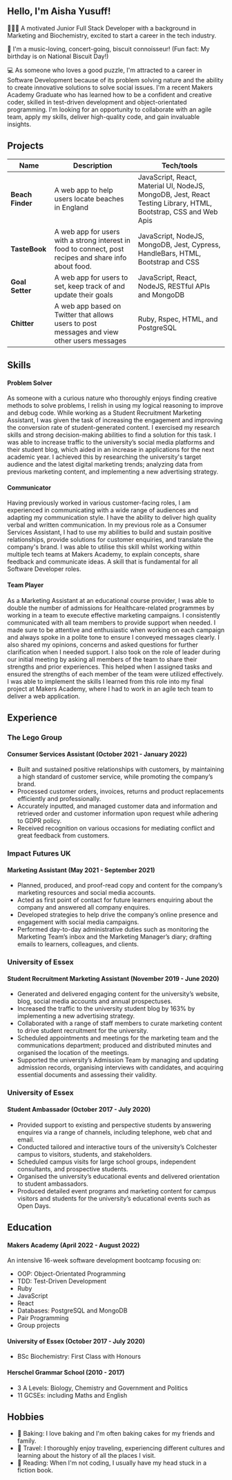 ## Hello, I'm Aisha Yusuff!

👩🏿‍💻 A motivated Junior Full Stack Developer with a background in Marketing and Biochemistry, excited to start a career in the tech industry. 

🍪 I'm a music-loving, concert-going, biscuit connoisseur! (Fun fact: My birthday is on National Biscuit Day!)

💻 As someone who loves a good puzzle, I'm attracted to a career in Software Development because of its problem solving nature and the ability to create innovative solutions to solve social issues. I'm a recent Makers Academy Graduate who has learned how to be a confident and creative coder, skilled in test-driven development and object-orientated programming. I'm looking for an opportunity to collaborate with an agile team, apply my skills, deliver high-quality code, and gain invaluable insights.



## Projects

| Name                         | Description                                           | Tech/tools  |
| ---------------------------- | ----------------------------------------------------- | ----------- |
| **Beach Finder**        | A web app to help users locate beaches in England | JavaScript, React, Material UI, NodeJS, MongoDB, Jest, React Testing Library, HTML, Bootstrap, CSS and Web Apis   |
| **TasteBook**        | A web app for users with a strong interest in food to connect, post recipes and share info about food. | JavaScript, NodeJS, MongoDB, Jest, Cypress, HandleBars, HTML, Bootstrap and CSS  |
| **Goal Setter**        | A web app for users to set, keep track of and update their goals | JavaScript, React, NodeJS, RESTful APIs and MongoDB  |
| **Chitter**        | A web app based on Twitter that allows users to post messages and view other users messages | Ruby, Rspec, HTML, and PostgreSQL |


## Skills

#### Problem Solver

As someone with a curious nature who thoroughly enjoys finding creative methods to solve problems, I relish in using my logical reasoning to improve and debug code. While working as a Student Recruitment Marketing Assistant, I was given the task of increasing the engagement and improving the conversion rate of student-generated content. I exercised my research skills and strong decision-making abilities to find a solution for this task. I was able to increase traffic to the university’s social media platforms and their student blog, which aided in an increase in applications for the next academic year. I achieved this by researching the university's target audience and the latest digital marketing trends; analyzing data from previous marketing content, and implementing a new advertising strategy. 

#### Communicator 

Having previously worked in various customer-facing roles, I am experienced in communicating with a wide range of audiences and adapting my communication style. I have the ability to deliver high quality verbal and written communication. In my previous role as a Consumer Services Assistant, I had to use my abilities to build and sustain positive relationships, provide solutions for customer enquiries, and translate the company's brand. I was able to utilise this skill whilst working within multiple tech teams at Makers Academy, to explain concepts, share feedback and communicate ideas. A skill that is fundamental for all Software Developer roles.

#### Team Player

As a Marketing Assistant at an educational course provider, I was able to double the number of admissions for Healthcare-related programmes by working in a team to execute effective marketing campaigns. I consistently communicated with all team members to provide support when needed. I made sure to be attentive and enthusiastic when working on each campaign and always spoke in a polite tone to ensure I conveyed messages clearly. I also shared my opinions, concerns and asked questions for further clarification when I needed support. I also took on the role of leader during our initial meeting by asking all members of the team to share their strengths and prior experiences. This helped when I assigned tasks and ensured the strengths of each member of the team were utilized effectively. I was able to implement the skills I learned from this role into my final project at Makers Academy, where I had to work in an agile tech team to deliver a web application.


## Experience

### The Lego Group
#### Consumer Services Assistant (October 2021 - January 2022)

- Built and sustained positive relationships with customers, by maintaining a high standard of customer service, while promoting the company’s brand.  
- Processed customer orders, invoices, returns and product replacements efficiently and professionally. 
- Accurately inputted, and managed customer data and information and retrieved order and customer information upon request while adhering to GDPR policy.  
- Received recognition on various occasions for mediating conflict and great feedback from customers. 


### Impact Futures UK
#### Marketing Assistant (May 2021 - September 2021)
- Planned, produced, and proof-read copy and content for the company’s marketing resources and social media accounts. 
- Acted as first point of contact for future learners enquiring about the company and answered all company enquires.
- Developed strategies to help drive the company’s online presence and engagement with social media campaigns.
- Performed day-to-day administrative duties such as monitoring the Marketing Team’s inbox and the Marketing Manager’s diary; drafting emails to learners, colleagues, and clients. 


### University of Essex
#### Student Recruitment Marketing Assistant (November 2019 - June 2020)
- Generated and delivered engaging content for the university’s website, blog, social media accounts and annual prospectuses. 
- Increased the traffic to the university student blog by 163% by implementing a new advertising strategy.
- Collaborated with a range of staff members to curate marketing content to drive student recruitment for the university. 
- Scheduled appointments and meetings for the marketing team and the communications department; produced and distributed minutes and organised the location of the meetings.
- Supported the university’s Admission Team by managing and updating admission records, organising interviews with candidates, and acquiring essential documents and assessing their validity.  


### University of Essex
#### Student Ambassador (October 2017 - July 2020)
- Provided support to existing and perspective students  by answering enquires via a range of channels, including telephone, web chat and email.
- Conducted tailored and interactive tours of the university’s Colchester campus to visitors, students, and stakeholders. 
- Scheduled campus visits for large school groups, independent consultants, and prospective students. 
- Organised the university’s educational events and delivered orientation to student ambassadors.
- Produced detailed event programs and marketing content for campus visitors and students for the university’s educational events such as Open Days.  


## Education

#### Makers Academy (April 2022 - August 2022)
An intensive 16-week software development bootcamp focusing on: 

- OOP: Object-Orientated Programming 
- TDD: Test-Driven Development 
- Ruby
- JavaScript
- React
- Databases: PostgreSQL and MongoDB
- Pair Programming
- Group projects

#### University of Essex (October 2017 - July 2020)

- BSc Biochemistry: First Class with Honours 

#### Herschel Grammar School (2010 - 2017)

- 3 A Levels: Biology, Chemistry and Government and Politics
- 11 GCSEs: including Maths and English

## Hobbies

- 🧁 Baking: I love baking and I'm often baking cakes for my friends and family.
- 🛫 Travel: I thoroughly enjoy traveling, experiencing different cultures and learning about the history of all the places I visit. 
- 📖 Reading: When I'm not coding, I usually have my head stuck in a fiction book.

